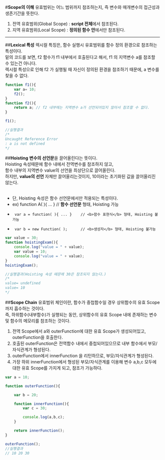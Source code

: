 #**Scope의 이해**
유효범위는 어느 범위까지 참조하는지, 즉 변수와 매개변수의 접근성과 생존기간을 뜻한다.<br>
1. 전역 유효범위(Global Scope) : <b>script 전체</b>에서 참조된다.<br>
2. 지역 유효범위(Local Scope)  : <b>정의된 함수 안</b>에서만 참조된다.<br>

---

##**Lexical 특성**
렉시컬 특징은, 함수 실행시 유효범위를 함수 정의 환경으로 참조하는 특성이다.<br>
밑의 코드를 보면, f2 함수가 f1 내부에서 호출된다고 해서, f1 의 지역변수 a를 참조할 수 있는건 아니다.<br>
렉시컬 특성으로 인해 f2 가 실행될 때 자신이 정의된 환경을 참조하기 때문에, a 변수를 찾을 수 없다.<br>

```javascript
function f1(){  
    var a= 10;
    f2();
}
function f2(){  
    return a; // f2 내부에는 지역변수 a가 선언되어있지 않아서 참조할 수 없다.
}

f1();

//실행결과
/*
Uncaught Reference Error  
: a is not defined
*/
```
##**Hoisting**
<b>변수의 선언문</b>을 끌어올린다는 뜻이다.<br>
Hoisting 속성때문에 함수 내에서 전역변수를 참조하지 않고,<br>
함수 내부의 지역변수 value의 선언을 최상단으로 끌어올린다.<br>
하지만, <b>value의 선언</b> 자체만 끌어올리는것이지, 10이라는 초기화된 값을 끌어올리진 않는다.<br><br>

* 단, Hoisting 속성은 함수 선언문에서만 적용되는 특성이다.
* ex)  function A( ){ ... }          // <b>함수 선언문</b> 형태, Hoisting 가능
*      var a = function( ){ ... }    // <b>함수 표현식</b> 형태, Hoisting 불가능
*      var b = new Function( );      // <b>생성자</b> 형태, Hoisting 불가능

```javascript
var value = 30;
function hoistingExam(){
    console.log("value = " + value);
    var value = 10;
    console.log("value = " + value);
}
hoistingExam();  

//실행결과(Hoisting 속성 때문에 30은 참조되지 않는다.)
/*
value= undefined  
value= 10  
*/
```
##**Scope Chain**
유효범위 체인이란, 함수가 중첩함수일 경우 상위함수의 유효 Scope까지 흡수하는 것이다.<br>
즉, 하위함수(내부함수)가 실행되는 동안, 상위함수의 유효 Scope 내에 존재하는 변수 및 함수의 메모리를 참조하는 것이다.<br>

1. 전역 Scope에서 a와 outerFunction에 대한 유효 Scope가 생성되어있고, outerFunction을 호출한다.
2. 호출된 outerFunction은 전역함수 내에서 중첩되어있으므로 내부 함수에서 부모/자식관계가 형성된다.
3. outerFunction에서 innerFunction 을 리턴하므로, 부모/자식관계가 형성된다.
4. 가장 하위 innerFunction에서 형성된 부모/자식관계를 이용해 변수 a,b,c 모두에 대한 유효 Scope를 가지게 되고, 참조가 가능하다.

```javascript
var a = 10;

function outerFunction(){

    var b = 20;

    function innerFunction(){
        var c = 30;

        console.log(a,b,c);
    }

    return innerFunction();
}

outerFunction();
//실행결과
// 10 20 30
```
